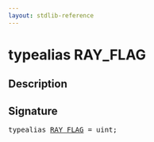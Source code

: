 ```yaml
---
layout: stdlib-reference
---
```


# typealias RAY\_FLAG

## Description



## Signature

<pre>
<span class='code_keyword'>typealias</span> <a href="/stdlib-reference/types/ray_flag-0124567" class="code_type">RAY_FLAG</a> = <span class="code_keyword">uint</span>;
</pre>

